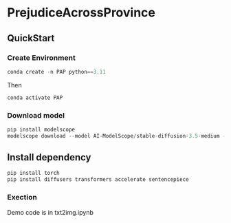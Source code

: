 # PrejudiceAcrossProvince

## QuickStart
### Create Environment
```python
conda create -n PAP python==3.11
```
Then
```python
conda activate PAP
```

### Download model
```python
pip install modelscope
modelscope download --model AI-ModelScope/stable-diffusion-3.5-medium --local_dir ./models
```

## Install dependency
```python
pip install torch
pip install diffusers transformers accelerate sentencepiece
```

### Exection
Demo code is in txt2img.ipynb

